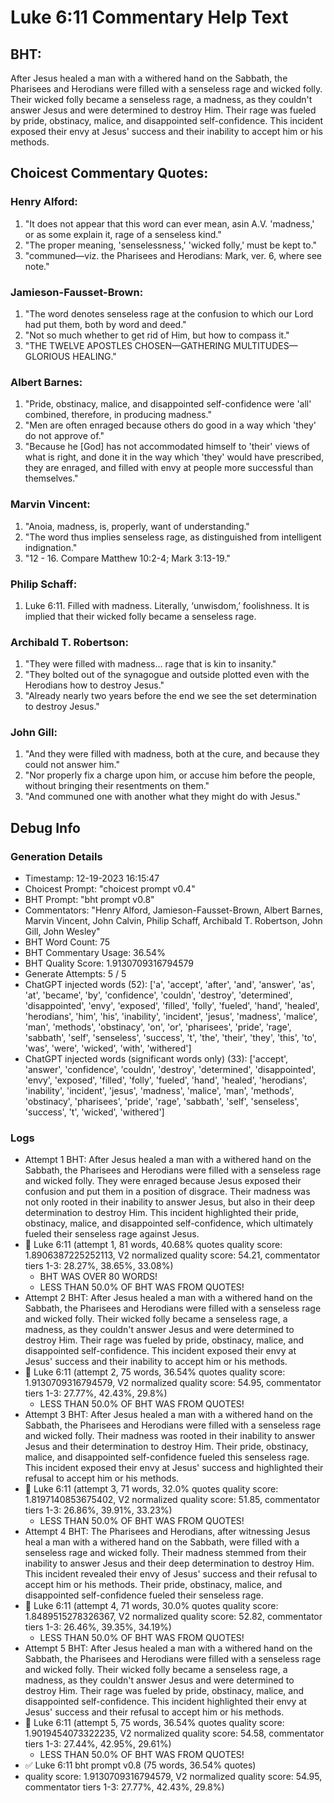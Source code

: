 # Luke 6:11 Commentary Help Text

## BHT:
After Jesus healed a man with a withered hand on the Sabbath, the Pharisees and Herodians were filled with a senseless rage and wicked folly. Their wicked folly became a senseless rage, a madness, as they couldn't answer Jesus and were determined to destroy Him. Their rage was fueled by pride, obstinacy, malice, and disappointed self-confidence. This incident exposed their envy at Jesus' success and their inability to accept him or his methods.

## Choicest Commentary Quotes:
### Henry Alford:
1. "It does not appear that this word can ever mean, asin A.V. 'madness,' or as some explain it, rage of a senseless kind."
2. "The proper meaning, 'senselessness,' 'wicked folly,' must be kept to."
3. "communed—viz. the Pharisees and Herodians: Mark, ver. 6, where see note."

### Jamieson-Fausset-Brown:
1. "The word denotes senseless rage at the confusion to which our Lord had put them, both by word and deed."
2. "Not so much whether to get rid of Him, but how to compass it."
3. "THE TWELVE APOSTLES CHOSEN—GATHERING MULTITUDES—GLORIOUS HEALING."

### Albert Barnes:
1. "Pride, obstinacy, malice, and disappointed self-confidence were 'all' combined, therefore, in producing madness."
2. "Men are often enraged because others do good in a way which 'they' do not approve of."
3. "Because he [God] has not accommodated himself to 'their' views of what is right, and done it in the way which 'they' would have prescribed, they are enraged, and filled with envy at people more successful than themselves."

### Marvin Vincent:
1. "Anoia, madness, is, properly, want of understanding."
2. "The word thus implies senseless rage, as distinguished from intelligent indignation."
3. "12 - 16. Compare Matthew 10:2-4; Mark 3:13-19."

### Philip Schaff:
1. Luke 6:11. Filled with madness. Literally, ‘unwisdom,’ foolishness. It is implied that their wicked folly became a senseless rage.
	


### Archibald T. Robertson:
1. "They were filled with madness... rage that is kin to insanity." 
2. "They bolted out of the synagogue and outside plotted even with the Herodians how to destroy Jesus."
3. "Already nearly two years before the end we see the set determination to destroy Jesus."

### John Gill:
1. "And they were filled with madness, both at the cure, and because they could not answer him." 
2. "Nor properly fix a charge upon him, or accuse him before the people, without bringing their resentments on them."
3. "And communed one with another what they might do with Jesus."


## Debug Info
### Generation Details
- Timestamp: 12-19-2023 16:15:47
- Choicest Prompt: "choicest prompt v0.4"
- BHT Prompt: "bht prompt v0.8"
- Commentators: "Henry Alford, Jamieson-Fausset-Brown, Albert Barnes, Marvin Vincent, John Calvin, Philip Schaff, Archibald T. Robertson, John Gill, John Wesley"
- BHT Word Count: 75
- BHT Commentary Usage: 36.54%
- BHT Quality Score: 1.9130709316794579
- Generate Attempts: 5 / 5
- ChatGPT injected words (52):
	['a', 'accept', 'after', 'and', 'answer', 'as', 'at', 'became', 'by', 'confidence', 'couldn', 'destroy', 'determined', 'disappointed', 'envy', 'exposed', 'filled', 'folly', 'fueled', 'hand', 'healed', 'herodians', 'him', 'his', 'inability', 'incident', 'jesus', 'madness', 'malice', 'man', 'methods', 'obstinacy', 'on', 'or', 'pharisees', 'pride', 'rage', 'sabbath', 'self', 'senseless', 'success', 't', 'the', 'their', 'they', 'this', 'to', 'was', 'were', 'wicked', 'with', 'withered']
- ChatGPT injected words (significant words only) (33):
	['accept', 'answer', 'confidence', 'couldn', 'destroy', 'determined', 'disappointed', 'envy', 'exposed', 'filled', 'folly', 'fueled', 'hand', 'healed', 'herodians', 'inability', 'incident', 'jesus', 'madness', 'malice', 'man', 'methods', 'obstinacy', 'pharisees', 'pride', 'rage', 'sabbath', 'self', 'senseless', 'success', 't', 'wicked', 'withered']

### Logs
- Attempt 1 BHT: After Jesus healed a man with a withered hand on the Sabbath, the Pharisees and Herodians were filled with a senseless rage and wicked folly. They were enraged because Jesus exposed their confusion and put them in a position of disgrace. Their madness was not only rooted in their inability to answer Jesus, but also in their deep determination to destroy Him. This incident highlighted their pride, obstinacy, malice, and disappointed self-confidence, which ultimately fueled their senseless rage against Jesus.
- 🔄 Luke 6:11 (attempt 1, 81 words, 40.68% quotes quality score: 1.8906387225252113, V2 normalized quality score: 54.21, commentator tiers 1-3: 28.27%, 38.65%, 33.08%) 
	- BHT WAS OVER 80 WORDS! 
	- LESS THAN 50.0% OF BHT WAS FROM QUOTES!
- Attempt 2 BHT: After Jesus healed a man with a withered hand on the Sabbath, the Pharisees and Herodians were filled with a senseless rage and wicked folly. Their wicked folly became a senseless rage, a madness, as they couldn't answer Jesus and were determined to destroy Him. Their rage was fueled by pride, obstinacy, malice, and disappointed self-confidence. This incident exposed their envy at Jesus' success and their inability to accept him or his methods.
- 🔄 Luke 6:11 (attempt 2, 75 words, 36.54% quotes quality score: 1.9130709316794579, V2 normalized quality score: 54.95, commentator tiers 1-3: 27.77%, 42.43%, 29.8%) 
	- LESS THAN 50.0% OF BHT WAS FROM QUOTES!
- Attempt 3 BHT: After Jesus healed a man with a withered hand on the Sabbath, the Pharisees and Herodians were filled with a senseless rage and wicked folly. Their madness was rooted in their inability to answer Jesus and their determination to destroy Him. Their pride, obstinacy, malice, and disappointed self-confidence fueled this senseless rage. This incident exposed their envy at Jesus' success and highlighted their refusal to accept him or his methods.
- 🔄 Luke 6:11 (attempt 3, 71 words, 32.0% quotes quality score: 1.8197140853675402, V2 normalized quality score: 51.85, commentator tiers 1-3: 26.86%, 39.91%, 33.23%) 
	- LESS THAN 50.0% OF BHT WAS FROM QUOTES!
- Attempt 4 BHT: The Pharisees and Herodians, after witnessing Jesus heal a man with a withered hand on the Sabbath, were filled with a senseless rage and wicked folly. Their madness stemmed from their inability to answer Jesus and their deep determination to destroy Him. This incident revealed their envy of Jesus' success and their refusal to accept him or his methods. Their pride, obstinacy, malice, and disappointed self-confidence fueled their senseless rage.
- 🔄 Luke 6:11 (attempt 4, 71 words, 30.0% quotes quality score: 1.8489515278326367, V2 normalized quality score: 52.82, commentator tiers 1-3: 26.46%, 39.35%, 34.19%) 
	- LESS THAN 50.0% OF BHT WAS FROM QUOTES!
- Attempt 5 BHT: After Jesus healed a man with a withered hand on the Sabbath, the Pharisees and Herodians were filled with a senseless rage and wicked folly. Their wicked folly became a senseless rage, a madness, as they couldn't answer Jesus and were determined to destroy Him. Their rage was fueled by pride, obstinacy, malice, and disappointed self-confidence. This incident highlighted their envy at Jesus' success and their refusal to accept him or his methods.
- 🔄 Luke 6:11 (attempt 5, 75 words, 36.54% quotes quality score: 1.9019454073322235, V2 normalized quality score: 54.58, commentator tiers 1-3: 27.44%, 42.95%, 29.61%) 
	- LESS THAN 50.0% OF BHT WAS FROM QUOTES!
- ✅ Luke 6:11 bht prompt v0.8 (75 words, 36.54% quotes)
- quality score: 1.9130709316794579, V2 normalized quality score: 54.95, commentator tiers 1-3: 27.77%, 42.43%, 29.8%)
